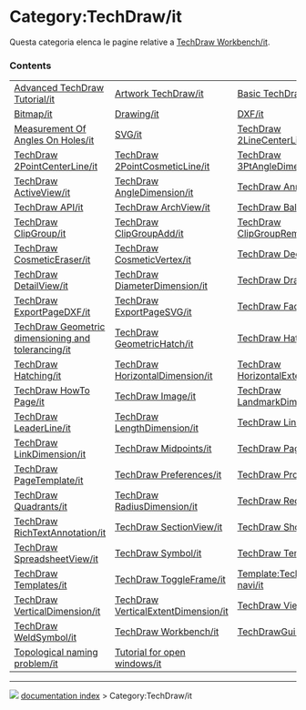 # Category:TechDraw/it
Questa categoria elenca le pagine relative a [TechDraw Workbench/it](TechDraw_Workbench/it.md).

### Contents

|     |     |     |
| --- | --- | --- |
| [Advanced TechDraw Tutorial/it](Advanced_TechDraw_Tutorial/it.md) | [Artwork TechDraw/it](Artwork_TechDraw/it.md) | [Basic TechDraw Tutorial/it](Basic_TechDraw_Tutorial/it.md) |
| [Bitmap/it](Bitmap/it.md) | [Drawing/it](Drawing/it.md) | [DXF/it](DXF/it.md) |
| [Measurement Of Angles On Holes/it](Measurement_Of_Angles_On_Holes/it.md) | [SVG/it](SVG/it.md) | [TechDraw 2LineCenterLine/it](TechDraw_2LineCenterLine/it.md) |
| [TechDraw 2PointCenterLine/it](TechDraw_2PointCenterLine/it.md) | [TechDraw 2PointCosmeticLine/it](TechDraw_2PointCosmeticLine/it.md) | [TechDraw 3PtAngleDimension/it](TechDraw_3PtAngleDimension/it.md) |
| [TechDraw ActiveView/it](TechDraw_ActiveView/it.md) | [TechDraw AngleDimension/it](TechDraw_AngleDimension/it.md) | [TechDraw Annotation/it](TechDraw_Annotation/it.md) |
| [TechDraw API/it](TechDraw_API/it.md) | [TechDraw ArchView/it](TechDraw_ArchView/it.md) | [TechDraw Balloon/it](TechDraw_Balloon/it.md) |
| [TechDraw ClipGroup/it](TechDraw_ClipGroup/it.md) | [TechDraw ClipGroupAdd/it](TechDraw_ClipGroupAdd/it.md) | [TechDraw ClipGroupRemove/it](TechDraw_ClipGroupRemove/it.md) |
| [TechDraw CosmeticEraser/it](TechDraw_CosmeticEraser/it.md) | [TechDraw CosmeticVertex/it](TechDraw_CosmeticVertex/it.md) | [TechDraw DecorateLine/it](TechDraw_DecorateLine/it.md) |
| [TechDraw DetailView/it](TechDraw_DetailView/it.md) | [TechDraw DiameterDimension/it](TechDraw_DiameterDimension/it.md) | [TechDraw DraftView/it](TechDraw_DraftView/it.md) |
| [TechDraw ExportPageDXF/it](TechDraw_ExportPageDXF/it.md) | [TechDraw ExportPageSVG/it](TechDraw_ExportPageSVG/it.md) | [TechDraw FaceCenterLine/it](TechDraw_FaceCenterLine/it.md) |
| [TechDraw Geometric dimensioning and tolerancing/it](TechDraw_Geometric_dimensioning_and_tolerancing/it.md) | [TechDraw GeometricHatch/it](TechDraw_GeometricHatch/it.md) | [TechDraw Hatch/it](TechDraw_Hatch/it.md) |
| [TechDraw Hatching/it](TechDraw_Hatching/it.md) | [TechDraw HorizontalDimension/it](TechDraw_HorizontalDimension/it.md) | [TechDraw HorizontalExtentDimension/it](TechDraw_HorizontalExtentDimension/it.md) |
| [TechDraw HowTo Page/it](TechDraw_HowTo_Page/it.md) | [TechDraw Image/it](TechDraw_Image/it.md) | [TechDraw LandmarkDimension/it](TechDraw_LandmarkDimension/it.md) |
| [TechDraw LeaderLine/it](TechDraw_LeaderLine/it.md) | [TechDraw LengthDimension/it](TechDraw_LengthDimension/it.md) | [TechDraw LineGroup/it](TechDraw_LineGroup/it.md) |
| [TechDraw LinkDimension/it](TechDraw_LinkDimension/it.md) | [TechDraw Midpoints/it](TechDraw_Midpoints/it.md) | [TechDraw PageDefault/it](TechDraw_PageDefault/it.md) |
| [TechDraw PageTemplate/it](TechDraw_PageTemplate/it.md) | [TechDraw Preferences/it](TechDraw_Preferences/it.md) | [TechDraw ProjectionGroup/it](TechDraw_ProjectionGroup/it.md) |
| [TechDraw Quadrants/it](TechDraw_Quadrants/it.md) | [TechDraw RadiusDimension/it](TechDraw_RadiusDimension/it.md) | [TechDraw RedrawPage/it](TechDraw_RedrawPage/it.md) |
| [TechDraw RichTextAnnotation/it](TechDraw_RichTextAnnotation/it.md) | [TechDraw SectionView/it](TechDraw_SectionView/it.md) | [TechDraw ShowAll/it](TechDraw_ShowAll/it.md) |
| [TechDraw SpreadsheetView/it](TechDraw_SpreadsheetView/it.md) | [TechDraw Symbol/it](TechDraw_Symbol/it.md) | [TechDraw TemplateHowTo/it](TechDraw_TemplateHowTo/it.md) |
| [TechDraw Templates/it](TechDraw_Templates/it.md) | [TechDraw ToggleFrame/it](TechDraw_ToggleFrame/it.md) | [Template:TechDraw Tools navi/it](Template_TechDraw_Tools_navi/it.md) |
| [TechDraw VerticalDimension/it](TechDraw_VerticalDimension/it.md) | [TechDraw VerticalExtentDimension/it](TechDraw_VerticalExtentDimension/it.md) | [TechDraw View/it](TechDraw_View/it.md) |
| [TechDraw WeldSymbol/it](TechDraw_WeldSymbol/it.md) | [TechDraw Workbench/it](TechDraw_Workbench/it.md) | [TechDrawGui API/it](TechDrawGui_API/it.md) |
| [Topological naming problem/it](Topological_naming_problem/it.md) | [Tutorial for open windows/it](Tutorial_for_open_windows/it.md) |



---
![](images/Button_right.svg) [documentation index](../README.md) > Category:TechDraw/it
